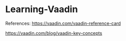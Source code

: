 # Learning-Vaadin

References:
https://vaadin.com/vaadin-reference-card

https://vaadin.com/blog/vaadin-key-concepts
